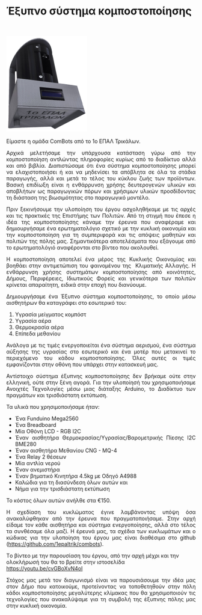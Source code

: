 <p style="text-align: center;"><h1> Έξυπνο σύστημα κομποστοποίησης </h1></p>
<br>
<p><img src="https://github.com/1epaltrik/combots/blob/main/Project.png" alt="" class="center" width="215" height="254" ></p>

<p style="text-align: justify;">Είμαστε η ομάδα ComBots από το 1ο ΕΠΑΛ Τρικάλων.</p>
<p style="text-align: justify;">Αρχικά μελετήσαμε την υπάρχουσα κατάσταση γύρω από την κομποστοποίηση αντλώντας πληροφορίες κυρίως από το διαδίκτυο αλλά και από βιβλία. Διαπιστώσαμε ότι ένα σύστημα κομποστοποίησης μπορεί να ελαχιστοποιήσει ή και να μηδενίσει τα απόβλητα σε όλα τα στάδια παραγωγής, αλλά και μετά το τέλος του κύκλου ζωής των προϊόντων. Βασική επιδίωξη είναι η ενθάρρυνση χρήσης δευτερογενών υλικών και αποβλήτων ως παραγωγικών πόρων και χρήσιμων υλικών προσδίδοντας τη διάσταση της βιωσιμότητας στο παραγωγικό μοντέλο.</p>
<p style="text-align: justify;">Πριν ξεκινήσουμε την υλοποίηση του έργου ασχοληθήκαμε με τις αρχές και τις πρακτικές της Επιστήμης των Πολιτών. Από τη στιγμή που έπεσε η ιδέα της κομποστοποίησης κάναμε την έρευνα που αναφέραμε και δημιουργήσαμε ένα ερωτηματολόγιο σχετικό με την κυκλική οικονομία και την κομποστοποίηση για τη συμπεριφορά και τις απόψεις μαθητών και πολιτών της πόλης μας. Σημαντικότερα αποτελέσματα που εξάγουμε από το ερωτηματολόγιό αναφέρονται στο βίντεο που ακολουθεί.</p>
<p style="text-align: justify;">Η κομποστοποίηση αποτελεί ένα μέρος της Κυκλικής Οικονομίας και βοηθάει στην αντιμετώπιση του φαινομένου της  Κλιματικής Αλλαγής. Η ενθάρρυνση χρήσης συστημάτων κομποστοποίησης από κοινότητες, Δήμους, Περιφέρειες, Ιδιωτικούς Φορείς και γενικότερα των πολιτών κρίνεται απαραίτητη, ειδικά στην εποχή που διανύουμε.</p>
<p style="text-align: justify;">Δημιουργήσαμε ένα Έξυπνο σύστημα κομποστοποίησης, το οποίο μέσω αισθητήρων θα καταγράφει στο εσωτερικό του:</p>

<ol style="text-align: justify;">
 	<li>Υγρασία μείγματος κομπόστ</li>
 	<li>Υγρασία αέρα</li>
 	<li>Θερμοκρασία αέρα</li>
 	<li>Επίπεδα μεθανίου</li>
</ol>
<p style="text-align: justify;">Ανάλογα με τις τιμές ενεργοποιείται ένα σύστημα αερισμού, ένα σύστημα αύξησης της υγρασίας στο εσωτερικό και ένα μοτέρ που μετακινεί το περιεχόμενο του κάδου κομποστοποίησης. Όλες αυτές οι τιμές εμφανίζονται στην οθόνη που υπάρχει στην κατασκευή μας.</p>
<p style="text-align: justify;">Αντίστοιχο σύστημα έξυπνης κομποστοποίησης δεν βρήκαμε ούτε στην ελληνική, ούτε στην ξένη αγορά. Για την υλοποίησή του χρησιμοποιήσαμε Ανοιχτές Τεχνολογίες μέσω μιας διάταξης Arduino, το Διαδίκτυο των πραγμάτων και τρισδιάστατη εκτύπωση.</p>
<p style="text-align: justify;">Τα υλικά που χρησιμοποιήσαμε ήταν:</p>

<ul style="text-align: justify;">
 	<li>Ένα Funduino Mega2560</li>
 	<li>Ένα Breadboard</li>
 	<li>Μία Οθόνη LCD - RGB Ι2C</li>
 	<li>Έναν αισθητήρα Θερμοκρασίας/Υγρασίας/Βαρομετρικής Πίεσης I2C BME280</li>
 	<li>Έναν αισθητήρα Μεθανίου CNG - MQ-4</li>
 	<li>Ένα Relay 2 θέσεων</li>
 	<li>Μία αντλία νερού</li>
 	<li>Έναν ανεμιστήρα</li>
 	<li>Έναν βηματικό Κινητήρα 4.5kg με Οδηγό A4988</li>
 	<li>Καλώδια για τη διασύνδεση όλων αυτών και</li>
 	<li>Νήμα για την τρισδιάστατη εκτύπωση</li>
</ul>
<p style="text-align: justify;">Το κόστος όλων αυτών ανήλθε στα €150.</p>
<p style="text-align: justify;">H σχεδίαση του κυκλώματος έγινε λαμβάνοντας υπόψη όσα ανακαλύφθηκαν από την έρευνα που πραγματοποιήσαμε. Στην αρχή είδαμε τον κάθε αισθητήρα και σύστημα ενεργοποίησης, αλλά στο τέλος τα συνθέσαμε όλα μαζί. Η έρευνά μας, τα σχέδια των κυκλωμάτων και ο κώδικας για την υλοποίηση του έργου μας είναι διαθέσιμα στο github (<a href="https://github.com/1epaltrik/combots">https://github.com/1epaltrik/combots</a>).</p>
<p style="text-align: left;">Tο βίντεο με την παρουσίαση του έργου, από την αρχή μέχρι και την ολοκλήρωσή του θα το βρείτε στην ιστοσελίδα <a href="https://youtu.be/cvGBoXvN4oI">https://youtu.be/cvGBoXvN4oI</a></p>
<p style="text-align: justify;">Στόχος μας μετά τον διαγωνισμό είναι να παρουσιάσουμε την ιδέα μας στον Δήμο που κατοικούμε, προτείνοντας να τοποθετηθούν στην πόλη κάδοι κομποστοποίησης μεγαλύτερης κλίμακας που θα χρησιμοποιούν τις τεχνολογίες που ανακαλύψαμε για τη συμβολή της έξυπνης πόλης μας στην κυκλική οικονομία.</p>
&nbsp;

